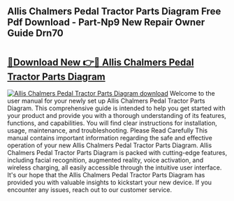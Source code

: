 ## Allis Chalmers Pedal Tractor Parts Diagram Free Pdf Download - Part-Np9 New Repair Owner Guide Drn70

# <h2><a href="http://dfsaem.blite.top/?on=Allis+Chalmers+Pedal+Tractor+Parts+Diagram">🔗Download New 👉🔴 Allis Chalmers Pedal Tractor Parts Diagram</a></h2>

[![Allis Chalmers Pedal Tractor Parts Diagram download](https://i.imgur.com/lujVjoI.png)](http://dfsaem.blite.top/?on=Allis+Chalmers+Pedal+Tractor+Parts+Diagram)
Welcome to the user manual for your newly set up Allis Chalmers Pedal Tractor Parts Diagram. This comprehensive guide is intended to help you get started with your product and provide you with a thorough understanding of its features, functions, and capabilities. You will find clear instructions for installation, usage, maintenance, and troubleshooting. Please Read Carefully This manual contains important information regarding the safe and effective operation of your new Allis Chalmers Pedal Tractor Parts Diagram. Allis Chalmers Pedal Tractor Parts Diagram is packed with cutting-edge features, including facial recognition, augmented reality, voice activation, and wireless charging, all easily accessible through the intuitive user interface. It's our hope that the Allis Chalmers Pedal Tractor Parts Diagram has provided you with valuable insights to kickstart your new device. If you encounter any issues, reach out to our customer service.
